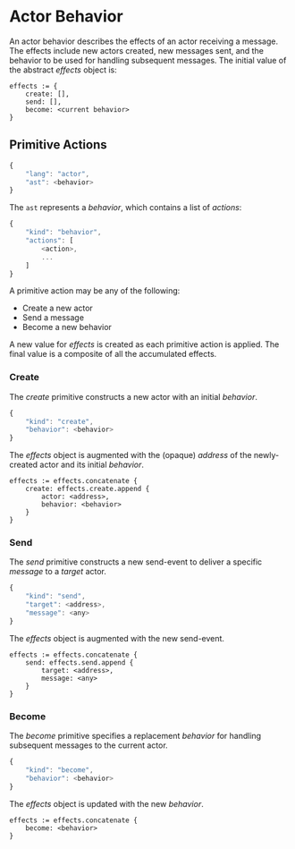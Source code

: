 # Actor Behavior

An actor behavior describes the effects of an actor receiving a message. The effects include new actors created, new messages sent, and the behavior to be used for handling subsequent messages. The initial value of the abstract _effects_ object is:

```
effects := {
    create: [],
    send: [],
    become: <current behavior>
}
```

## Primitive Actions

```javascript
{
    "lang": "actor",
    "ast": <behavior>
}
```

The `ast` represents a _behavior_, which contains a list of _actions_:

```javascript
{
    "kind": "behavior",
    "actions": [
        <action>,
        ...
    ]
}
```

A primitive action may be any of the following:

  * Create a new actor
  * Send a message
  * Become a new behavior

A new value for _effects_ is created as each primitive action is applied. The final value is a composite of all the accumulated effects.

### Create

The _create_ primitive constructs a new actor with an initial _behavior_.

```javascript
{
    "kind": "create",
    "behavior": <behavior>
}
````

The _effects_ object is augmented with the (opaque) _address_ of the newly-created actor and its initial _behavior_.

```
effects := effects.concatenate {
    create: effects.create.append {
        actor: <address>,
        behavior: <behavior>
    }
}
````

### Send

The _send_ primitive constructs a new send-event to deliver a specific _message_ to a _target_ actor.

```javascript
{
    "kind": "send",
    "target": <address>,
    "message": <any>
}
````

The _effects_ object is augmented with the new send-event.

```
effects := effects.concatenate {
    send: effects.send.append {
        target: <address>,
        message: <any>
    }
}
````

### Become

The _become_ primitive specifies a replacement _behavior_ for handling subsequent messages to the current actor.

```javascript
{
    "kind": "become",
    "behavior": <behavior>
}
````

The _effects_ object is updated with the new _behavior_.

```
effects := effects.concatenate {
    become: <behavior>
}
````
